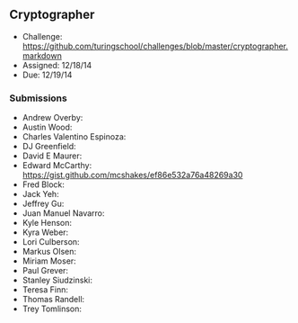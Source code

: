 ## Cryptographer

* Challenge: https://github.com/turingschool/challenges/blob/master/cryptographer.markdown
* Assigned: 12/18/14
* Due: 12/19/14

### Submissions

* Andrew Overby:
* Austin Wood:
* Charles Valentino Espinoza:
* DJ Greenfield:
* David E Maurer:
* Edward McCarthy: https://gist.github.com/mcshakes/ef86e532a76a48269a30
* Fred Block:
* Jack Yeh:
* Jeffrey Gu:
* Juan Manuel Navarro:
* Kyle Henson:
* Kyra Weber:
* Lori Culberson:
* Markus Olsen:
* Miriam Moser:  
* Paul Grever:
* Stanley Siudzinski:
* Teresa Finn:
* Thomas Randell:
* Trey Tomlinson:

